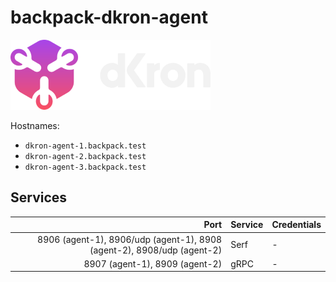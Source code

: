 # backpack-dkron-agent

![Dkron](../../../doc/assets/logos/dkron.png)

Hostnames:

- `dkron-agent-1.backpack.test`
- `dkron-agent-2.backpack.test`
- `dkron-agent-3.backpack.test`

## Services

| Port | Service | Credentials
| ---: | :------ | :----------
| 8906 (agent-1), 8906/udp (agent-1), 8908 (agent-2), 8908/udp (agent-2) | Serf | -
| 8907 (agent-1), 8909 (agent-2) | gRPC | -
